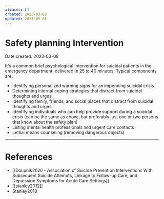 ```yaml
---
aliases: []
created: 2023-03-08
updated: 2023-09-01
---
```


# Safety planning Intervention
Date created: 2023-03-08

It's a common brief psychological intervention for suicidal patients in the emergency department, delivered in 25 to 40 minutes. Typical components are:
- Identifying personalized warning signs for an impending suicidal crisis
- Determining internal coping strategies that distract from suicidal thoughts and urges
- Identifying family, friends, and social places that distract from suicidal thoughts and urges
- Identifying individuals who can help provide support during a suicidal crisis (can be the same as above, but preferably just one or two persons that know about the safety plan)
- Listing mental health professionals and urgent care contacts
- Lethal means counseling (removing dangerous objects)

---
# References
* [[Doupnik2020 - Association of Suicide Prevention Interventions With Subsequent Suicide Attempts, Linkage to Follow-up Care, and Depression Symptoms for Acute Care Settings]]
* [[stanley2012]]
* Stanley2018